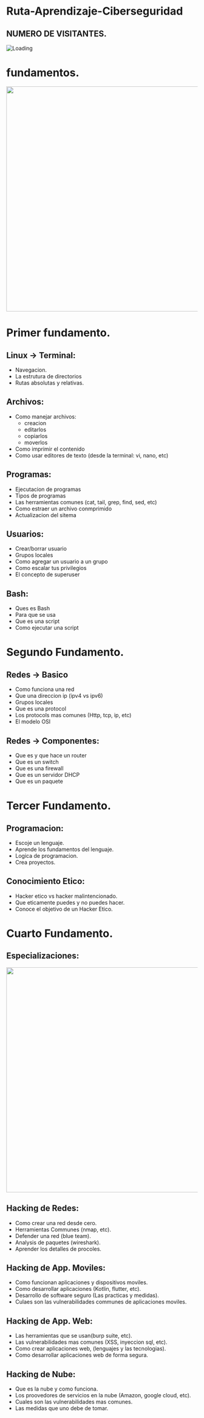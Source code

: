 # Ruta-Aprendizaje-Ciberseguridad

## NUMERO DE VISITANTES.


<img align="left" src = "https://profile-counter.glitch.me/Ruta-Aprendizaje-Ciberseguridad/count.svg" alt ="Loading"> <br>

# fundamentos.
<p align="center"><img src="https://github.com/user-attachments/assets/0857facc-0d65-475d-876c-2139e3b81450" width="592"></p>

# Primer fundamento.

## Linux -> Terminal:
- Navegacion.
- La estrutura de directorios
- Rutas absolutas y relativas.

## Archivos:
- Como manejar archivos:
    + creacion
    + editarlos
    + copiarlos
    + moverlos
- Como imprimir el contenido
- Como usar editores de texto (desde la terminal: vi, nano, etc)

## Programas:
- Ejecutacion de programas 
- Tipos de programas
- Las herramientas comunes (cat, tail, grep, find, sed, etc)
- Como estraer un archivo conmprimido
- Actualizacion del sitema

## Usuarios:
- Crear/borrar usuario
- Grupos locales
- Como agregar un usuario a un grupo
- Como escalar tus privilegios
- El concepto de superuser

## Bash:
- Ques es Bash
- Para que se usa
- Que es una script
- Como ejecutar una script

# Segundo Fundamento.

## Redes -> Basico
- Como funciona una red
- Que una direccion ip (ipv4 vs ipv6)
- Grupos locales
- Que es una protocol
- Los protocols mas comunes (Http, tcp, ip, etc)
- El modelo OSI

## Redes -> Componentes:
- Que es y que hace un router
- Que es un switch
- Que es una firewall
- Que es un servidor DHCP
- Que es un paquete

# Tercer Fundamento.

## Programacion:
- Escoje un lenguaje.
- Aprende los fundamentos del lenguaje.
- Logica de programacion.
- Crea proyectos.

## Conocimiento Etico:
- Hacker etico vs hacker malintencionado.
- Que eticamente puedes y no puedes hacer.
- Conoce el objetivo de un Hacker Etico.

# Cuarto Fundamento.

## Especializaciones:
<p align="center"><img src="https://github.com/user-attachments/assets/7c400328-8b4b-4f61-88c9-ebf6fc62aa5c" width="592"></p>

## Hacking de Redes:
- Como crear una red desde cero.
- Herramientas Communes (nmap, etc).
- Defender una red (blue team).
- Analysis de paquetes (wireshark).
- Aprender los detalles de procoles.

## Hacking de App. Moviles:
- Como funcionan aplicaciones y dispositivos moviles.
- Como desarrollar aplicaciones (Kotlin, flutter, etc).
- Desarrollo de software seguro (Las practicas y medidas).
- Culaes son las vulnerabilidades communes de aplicaciones moviles.

## Hacking de App. Web:
- Las herramientas que se usan(burp suite, etc).
- Las vulnerabilidades mas comunes (XSS, inyeccion sql, etc).
- Como crear aplicaciones web, (lenguajes y las tecnologias).
- Como desarrollar aplicaciones web de forma segura.

## Hacking de Nube:
- Que es la nube y como funciona.
- Los proovedores de servicios en la nube (Amazon, google cloud, etc).
- Cuales son las vulnerabilidades mas comunes.
- Las medidas que uno debe de tomar.